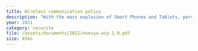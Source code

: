 ```yaml
---
title: Wireless communication policy
description: "With the mass explosion of Smart Phones and Tablets, pervasive wireless connectivity is almost a given at any organization. Insecure wireless configuration can provide an easy open door for malicious threat actors."
year: 2021
category: securite
file: /assets/documents/2021/noesya-wcp-1.0.pdf
size: 45ko
---
```

